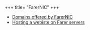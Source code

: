 +++
title= "FarerNIC"
+++

- [Domains offered by FarerNIC](/services/farernic/tlds)
- [Hosting a webiste on Farer servers](/N2103)
